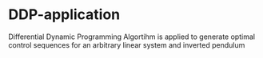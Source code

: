 # DDP-application
Differential Dynamic Programming Algortihm is applied to generate optimal control sequences for an arbitrary linear system and inverted pendulum
